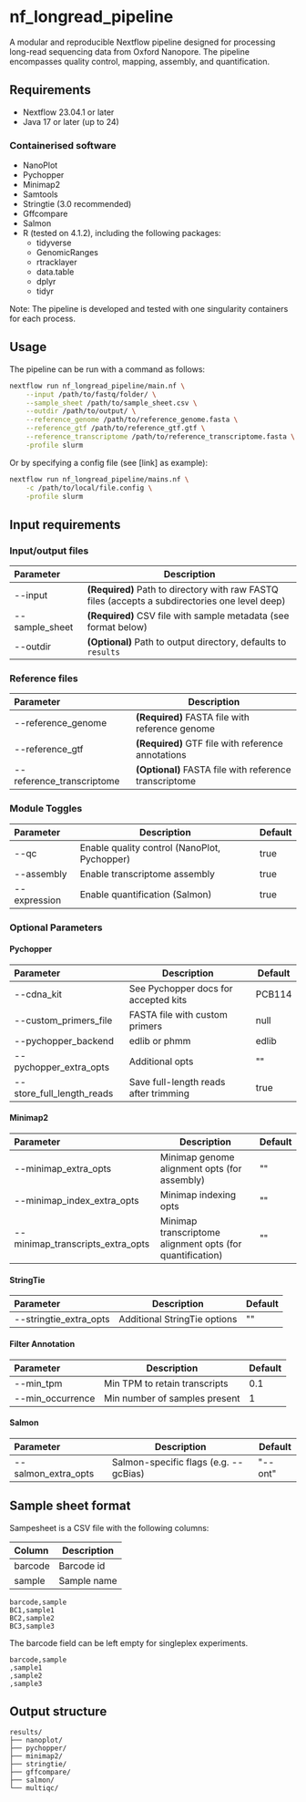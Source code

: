 # nf_longread_pipeline

A modular and reproducible Nextflow pipeline designed for processing long-read sequencing data from Oxford Nanopore. The pipeline encompasses quality control, mapping, assembly, and quantification.

##  Requirements

* Nextflow 23.04.1 or later
* Java 17 or later (up to 24)

### Containerised software
* NanoPlot 
* Pychopper
* Minimap2 
* Samtools
* Stringtie (3.0 recommended)
* Gffcompare
* Salmon
* R (tested on 4.1.2), including the following packages:
  *   tidyverse
  *   GenomicRanges
  *   rtracklayer
  *   data.table
  *   dplyr
  *   tidyr
  
Note: The pipeline is developed and tested with one singularity containers for each process. 

## Usage

The pipeline can be run with a command as follows: 

```bash
nextflow run nf_longread_pipeline/main.nf \
    --input /path/to/fastq/folder/ \
    --sample_sheet /path/to/sample_sheet.csv \
    --outdir /path/to/output/ \
    --reference_genome /path/to/reference_genome.fasta \
    --reference_gtf /path/to/reference_gtf.gtf \
    --reference_transcriptome /path/to/reference_transcriptome.fasta \
    -profile slurm
```

Or by specifying a config file (see [link] as example): 

```bash
nextflow run nf_longread_pipeline/mains.nf \
    -c /path/to/local/file.config \
    -profile slurm
```

## Input requirements

### Input/output files

| Parameter      | Description                                                     |
| :--------------- | ----------------------------------------------------------------- |
| --input        | **(Required)** Path to directory with raw FASTQ files (accepts a subdirectories one level deep)          |
| --sample_sheet | **(Required)** CSV file with sample metadata (see format below) |
| --outdir |  **(Optional)** Path to output directory, defaults to `results` |

### Reference files

| Parameter      | Description                                                         |
| :--------------- | ----------------------------------------------------------------- |
| --reference_genome        | **(Required)** FASTA file with reference genome          |
| --reference_gtf | **(Required)** GTF file with reference annotations                 |
| --reference_transcriptome | **(Optional)** FASTA file with reference transcriptome   |


### Module Toggles

| Parameter | Description | Default |
| :-------- | ----------- | ------- |
| --qc | Enable quality control (NanoPlot, Pychopper) | true |
| --assembly | Enable transcriptome assembly | true |
| --expression | Enable quantification (Salmon) | true |

### Optional Parameters

#### Pychopper

| Parameter | Description | Default |
| :-------- | ----------- | ------- |
| --cdna_kit | See Pychopper docs for accepted kits | PCB114 |
| --custom_primers_file | FASTA file with custom primers | null |
| --pychopper_backend | edlib or phmm | edlib |
| --pychopper_extra_opts | Additional opts | "" |
| --store_full_length_reads | Save full-length reads after trimming | true |

#### Minimap2

| Parameter | Description | Default |
| :-------- | ----------- | ------- |
| --minimap_extra_opts | Minimap genome alignment opts (for assembly) | "" |
| --minimap_index_extra_opts | Minimap indexing opts |  "" |
| --minimap_transcripts_extra_opts | Minimap transcriptome alignment opts (for quantification) | "" |

#### StringTie

| Parameter | Description | Default |
| :-------- | ----------- | ------- |      
| --stringtie_extra_opts | Additional StringTie options | "" | 

#### Filter Annotation

| Parameter | Description | Default |
| :-------- | ----------- | ------- |
| --min_tpm | Min TPM to retain transcripts | 0.1 |
| --min_occurrence | Min number of samples present | 1 |

#### Salmon

| Parameter | Description | Default |
| :-------- | ----------- | ------- |
| --salmon_extra_opts | Salmon-specific flags (e.g. --gcBias) | "--ont" |

## Sample sheet format

Sampesheet is a CSV file with the following columns:

| Column | Description |
| :----- | ----------- |
| barcode | Barcode id |
| sample | Sample name |

```csv
barcode,sample
BC1,sample1
BC2,sample2
BC3,sample3
```
The barcode field can be left empty for singleplex experiments.

```csv
barcode,sample
,sample1
,sample2
,sample3
```

## Output structure

```
results/
├── nanoplot/
├── pychopper/
├── minimap2/
├── stringtie/
├── gffcompare/
├── salmon/
└── multiqc/
```